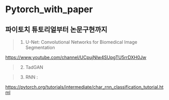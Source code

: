 # Pytorch_with_paper

## 파이토치 튜토리얼부터 논문구현까지



>1. U-Net: Convolutional Networks for Biomedical Image Segmentation 
  
https://www.youtube.com/channel/UCpujNlw4SUpgTU5rrDXH0Jw  

>2. TadGAN  
  
>3. RNN : 
  
https://pytorch.org/tutorials/intermediate/char_rnn_classification_tutorial.html
